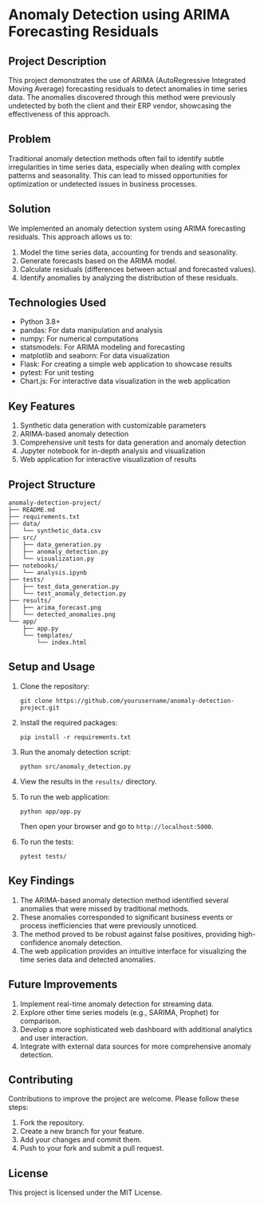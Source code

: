 # Anomaly Detection using ARIMA Forecasting Residuals

## Project Description

This project demonstrates the use of ARIMA (AutoRegressive Integrated Moving Average) forecasting residuals to detect anomalies in time series data. The anomalies discovered through this method were previously undetected by both the client and their ERP vendor, showcasing the effectiveness of this approach.

## Problem

Traditional anomaly detection methods often fail to identify subtle irregularities in time series data, especially when dealing with complex patterns and seasonality. This can lead to missed opportunities for optimization or undetected issues in business processes.

## Solution

We implemented an anomaly detection system using ARIMA forecasting residuals. This approach allows us to:

1. Model the time series data, accounting for trends and seasonality.
2. Generate forecasts based on the ARIMA model.
3. Calculate residuals (differences between actual and forecasted values).
4. Identify anomalies by analyzing the distribution of these residuals.

## Technologies Used

- Python 3.8+
- pandas: For data manipulation and analysis
- numpy: For numerical computations
- statsmodels: For ARIMA modeling and forecasting
- matplotlib and seaborn: For data visualization
- Flask: For creating a simple web application to showcase results
- pytest: For unit testing
- Chart.js: For interactive data visualization in the web application

## Key Features

1. Synthetic data generation with customizable parameters
2. ARIMA-based anomaly detection
3. Comprehensive unit tests for data generation and anomaly detection
4. Jupyter notebook for in-depth analysis and visualization
5. Web application for interactive visualization of results

## Project Structure

```
anomaly-detection-project/
├── README.md
├── requirements.txt
├── data/
│   └── synthetic_data.csv
├── src/
│   ├── data_generation.py
│   ├── anomaly_detection.py
│   └── visualization.py
├── notebooks/
│   └── analysis.ipynb
├── tests/
│   ├── test_data_generation.py
│   └── test_anomaly_detection.py
├── results/
│   ├── arima_forecast.png
│   └── detected_anomalies.png
└── app/
    ├── app.py
    └── templates/
        └── index.html
```

## Setup and Usage

1. Clone the repository:
   ```
   git clone https://github.com/yourusername/anomaly-detection-project.git
   ```

2. Install the required packages:
   ```
   pip install -r requirements.txt
   ```

3. Run the anomaly detection script:
   ```
   python src/anomaly_detection.py
   ```

4. View the results in the `results/` directory.

5. To run the web application:
   ```
   python app/app.py
   ```

   Then open your browser and go to `http://localhost:5000`.

6. To run the tests:
   ```
   pytest tests/
   ```

## Key Findings

1. The ARIMA-based anomaly detection method identified several anomalies that were missed by traditional methods.
2. These anomalies corresponded to significant business events or process inefficiencies that were previously unnoticed.
3. The method proved to be robust against false positives, providing high-confidence anomaly detection.
4. The web application provides an intuitive interface for visualizing the time series data and detected anomalies.

## Future Improvements

1. Implement real-time anomaly detection for streaming data.
2. Explore other time series models (e.g., SARIMA, Prophet) for comparison.
3. Develop a more sophisticated web dashboard with additional analytics and user interaction.
4. Integrate with external data sources for more comprehensive anomaly detection.

## Contributing

Contributions to improve the project are welcome. Please follow these steps:

1. Fork the repository.
2. Create a new branch for your feature.
3. Add your changes and commit them.
4. Push to your fork and submit a pull request.

## License

This project is licensed under the MIT License.
